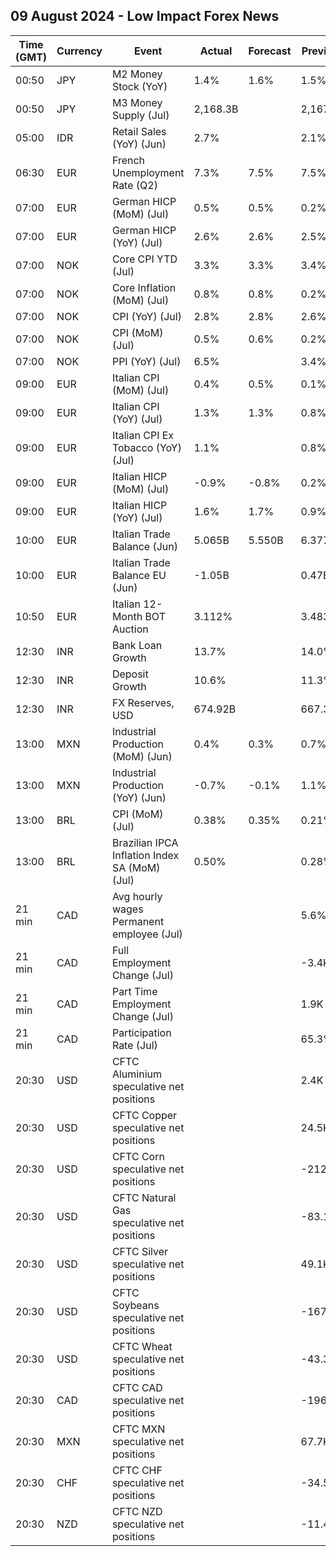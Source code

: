 ## 09 August 2024 - Low Impact Forex News

| Time (GMT) | Currency | Event | Actual | Forecast | Previous |
|------|----------|-------|--------|----------|----------|
| 00:50 | JPY | M2 Money Stock (YoY) | 1.4% | 1.6% | 1.5% |
| 00:50 | JPY | M3 Money Supply (Jul) | 2,168.3B |  | 2,167.7B |
| 05:00 | IDR | Retail Sales (YoY) (Jun) | 2.7% |  | 2.1% |
| 06:30 | EUR | French Unemployment Rate (Q2) | 7.3% | 7.5% | 7.5% |
| 07:00 | EUR | German HICP (MoM) (Jul) | 0.5% | 0.5% | 0.2% |
| 07:00 | EUR | German HICP (YoY) (Jul) | 2.6% | 2.6% | 2.5% |
| 07:00 | NOK | Core CPI YTD (Jul) | 3.3% | 3.3% | 3.4% |
| 07:00 | NOK | Core Inflation (MoM) (Jul) | 0.8% | 0.8% | 0.2% |
| 07:00 | NOK | CPI (YoY) (Jul) | 2.8% | 2.8% | 2.6% |
| 07:00 | NOK | CPI (MoM) (Jul) | 0.5% | 0.6% | 0.2% |
| 07:00 | NOK | PPI (YoY) (Jul) | 6.5% |  | 3.4% |
| 09:00 | EUR | Italian CPI (MoM) (Jul) | 0.4% | 0.5% | 0.1% |
| 09:00 | EUR | Italian CPI (YoY) (Jul) | 1.3% | 1.3% | 0.8% |
| 09:00 | EUR | Italian CPI Ex Tobacco (YoY) (Jul) | 1.1% |  | 0.8% |
| 09:00 | EUR | Italian HICP (MoM) (Jul) | -0.9% | -0.8% | 0.2% |
| 09:00 | EUR | Italian HICP (YoY) (Jul) | 1.6% | 1.7% | 0.9% |
| 10:00 | EUR | Italian Trade Balance (Jun) | 5.065B | 5.550B | 6.377B |
| 10:00 | EUR | Italian Trade Balance EU (Jun) | -1.05B |  | 0.47B |
| 10:50 | EUR | Italian 12-Month BOT Auction | 3.112% |  | 3.483% |
| 12:30 | INR | Bank Loan Growth | 13.7% |  | 14.0% |
| 12:30 | INR | Deposit Growth | 10.6% |  | 11.3% |
| 12:30 | INR | FX Reserves, USD | 674.92B |  | 667.39B |
| 13:00 | MXN | Industrial Production (MoM) (Jun) | 0.4% | 0.3% | 0.7% |
| 13:00 | MXN | Industrial Production (YoY) (Jun) | -0.7% | -0.1% | 1.1% |
| 13:00 | BRL | CPI (MoM) (Jul) | 0.38% | 0.35% | 0.21% |
| 13:00 | BRL | Brazilian IPCA Inflation Index SA (MoM) (Jul) | 0.50% |  | 0.28% |
| 21 min | CAD | Avg hourly wages Permanent employee (Jul) |  |  | 5.6% |
| 21 min | CAD | Full Employment Change (Jul) |  |  | -3.4K |
| 21 min | CAD | Part Time Employment Change (Jul) |  |  | 1.9K |
| 21 min | CAD | Participation Rate (Jul) |  |  | 65.3% |
| 20:30 | USD | CFTC Aluminium speculative net positions |  |  | 2.4K |
| 20:30 | USD | CFTC Copper speculative net positions |  |  | 24.5K |
| 20:30 | USD | CFTC Corn speculative net positions |  |  | -212.4K |
| 20:30 | USD | CFTC Natural Gas speculative net positions |  |  | -83.1K |
| 20:30 | USD | CFTC Silver speculative net positions |  |  | 49.1K |
| 20:30 | USD | CFTC Soybeans speculative net positions |  |  | -167.9K |
| 20:30 | USD | CFTC Wheat speculative net positions |  |  | -43.3K |
| 20:30 | CAD | CFTC CAD speculative net positions |  |  | -196.3K |
| 20:30 | MXN | CFTC MXN speculative net positions |  |  | 67.7K |
| 20:30 | CHF | CFTC CHF speculative net positions |  |  | -34.5K |
| 20:30 | NZD | CFTC NZD speculative net positions |  |  | -11.4K |
